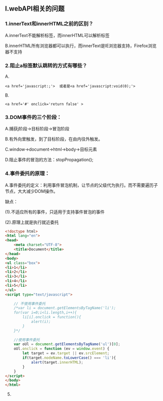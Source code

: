 ## I.webAPI相关的问题

### 1.innerText和innerHTML之前的区别？

A.innerText不能解析标签，而innerHTML可以解析标签

B.innerHTML所有浏览器都可以执行，而innerText是IE浏览器支持，Firefox浏览器不支持

### 2.阻止a标签默认跳转的方式有哪些？

A.

```
<a href='javascript:;'>  或者是<a href='javascript:void(0);'>
```

B.

```
<a href='#' onclick='return false' >
```

### 3.DOM事件的三个阶段：

A.捕获j阶段->目标阶段->冒泡阶段

B.有外向里触发，到了目标阶段，在由内往外触发。

C.window->document->html->body->目标元素

D.阻止事件的冒泡的方法：stopPropagation();

### 4.事件委托的原理：

A.事件委托的定义：利用事件冒泡机制，让节点的父级代为执行。而不需要遍历子节点，大大减少DOM操作。

缺点：

(1).不适应所有的事件，只适用于支持事件冒泡的事件

(2).原理上就是执行就近委托

```html
<!doctype html>
<html lang="en">
<head>
    <meta charset="UTF-8">
    <title>Document</title>
</head>
<body>
<ul class="box">
<li>1</li>
<li>2</li>
<li>3</li>
<li>4</li>
<li>5</li>
</ul>
<script type="text/javascript">
 
    // 不使用事件委托
    /*var li = document.getElementsByTagName('li');
    for(var i=0;i<li.length,i++){
        li[i].onclick = function(){
            alert(i);
        }
    }*/
 
    //使用事件委托
    var oUl = document.getElementsByTagName('ul')[0];
    oUl.onclick = function (ev = window.event) {
        let target = ev.target || ev.srcElement;
        if(target.nodeName.toLowerCase() === 'li'){
            alert(target.innerHTML);
        }
    }
</script>
</body>
</html>
```



5.